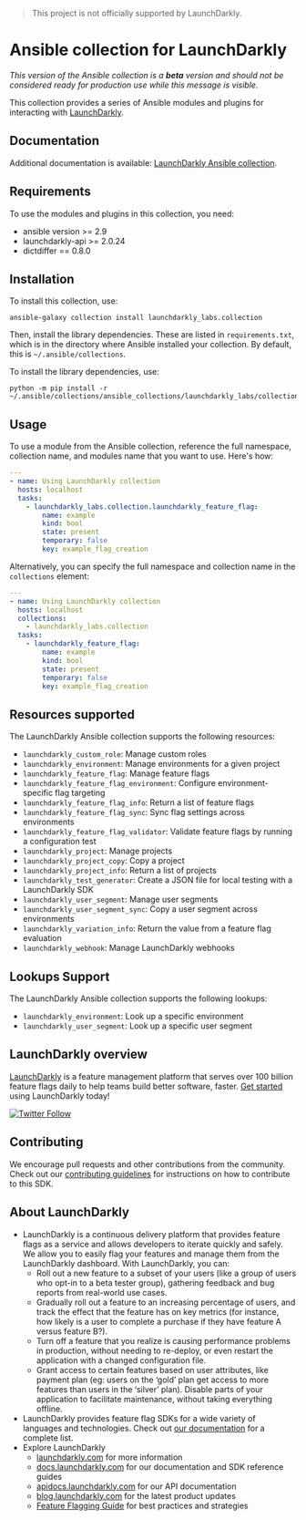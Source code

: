 > This project is not officially supported by LaunchDarkly.

# Ansible collection for LaunchDarkly

*This version of the Ansible collection is a **beta** version and should not be considered ready for production use while this message is visible.*

This collection provides a series of Ansible modules and plugins for interacting with [LaunchDarkly](https://www.launchdarkly.com).

## Documentation

Additional documentation is available: [LaunchDarkly Ansible collection](https://launchdarkly-labs.github.io/ansible-launchdarkly-collection/).

## Requirements

To use the modules and plugins in this collection, you need:

- ansible version >= 2.9
- launchdarkly-api >= 2.0.24
- dictdiffer == 0.8.0

## Installation

To install this collection, use:

```
ansible-galaxy collection install launchdarkly_labs.collection
```

Then, install the library dependencies. These are listed in `requirements.txt`, which is in the directory where Ansible installed your collection. By default, this is `~/.ansible/collections`.

To install the library dependencies, use:

```
python -m pip install -r ~/.ansible/collections/ansible_collections/launchdarkly_labs/collection/requirements.txt
```

## Usage

To use a module from the Ansible collection, reference the full namespace, collection name, and modules name that you want to use. Here's how:

```yaml
---
- name: Using LaunchDarkly collection
  hosts: localhost
  tasks:
    - launchdarkly_labs.collection.launchdarkly_feature_flag:
        name: example
        kind: bool
        state: present
        temporary: false
        key: example_flag_creation
```

Alternatively, you can specify the full namespace and collection name in the `collections` element:

```yaml
---
- name: Using LaunchDarkly collection
  hosts: localhost
  collections:
    - launchdarkly_labs.collection
  tasks:
    - launchdarkly_feature_flag:
        name: example
        kind: bool
        state: present
        temporary: false
        key: example_flag_creation
```

## Resources supported

The LaunchDarkly Ansible collection supports the following resources:

- `launchdarkly_custom_role`: Manage custom roles
- `launchdarkly_environment`: Manage environments for a given project
- `launchdarkly_feature_flag`: Manage feature flags
- `launchdarkly_feature_flag_environment`: Configure environment-specific flag targeting
- `launchdarkly_feature_flag_info`: Return a list of feature flags
- `launchdarkly_feature_flag_sync`: Sync flag settings across environments
- `launchdarkly_feature_flag_validator`: Validate feature flags by running a configuration test
- `launchdarkly_project`: Manage projects
- `launchdarkly_project_copy`: Copy a project
- `launchdarkly_project_info`: Return a list of projects
- `launchdarkly_test_generator`: Create a JSON file for local testing with a LaunchDarkly SDK
- `launchdarkly_user_segment`: Manage user segments
- `launchdarkly_user_segment_sync`: Copy a user segment across environments
- `launchdarkly_variation_info`: Return the value from a feature flag evaluation
- `launchdarkly_webhook`: Manage LaunchDarkly webhooks

## Lookups Support

The LaunchDarkly Ansible collection supports the following lookups:

- `launchdarkly_environment`: Look up a specific environment
- `launchdarkly_user_segment`: Look up a specific user segment

LaunchDarkly overview
-------------------------
[LaunchDarkly](https://www.launchdarkly.com) is a feature management platform that serves over 100 billion feature flags daily to help teams build better software, faster. [Get started](https://docs.launchdarkly.com/docs/getting-started) using LaunchDarkly today!

[![Twitter Follow](https://img.shields.io/twitter/follow/launchdarkly.svg?style=social&label=Follow&maxAge=2592000)](https://twitter.com/intent/follow?screen_name=launchdarkly)

Contributing
------------

We encourage pull requests and other contributions from the community. Check out our [contributing guidelines](CONTRIBUTING.md) for instructions on how to contribute to this SDK.

About LaunchDarkly
-----------

* LaunchDarkly is a continuous delivery platform that provides feature flags as a service and allows developers to iterate quickly and safely. We allow you to easily flag your features and manage them from the LaunchDarkly dashboard.  With LaunchDarkly, you can:
    * Roll out a new feature to a subset of your users (like a group of users who opt-in to a beta tester group), gathering feedback and bug reports from real-world use cases.
    * Gradually roll out a feature to an increasing percentage of users, and track the effect that the feature has on key metrics (for instance, how likely is a user to complete a purchase if they have feature A versus feature B?).
    * Turn off a feature that you realize is causing performance problems in production, without needing to re-deploy, or even restart the application with a changed configuration file.
    * Grant access to certain features based on user attributes, like payment plan (eg: users on the ‘gold’ plan get access to more features than users in the ‘silver’ plan). Disable parts of your application to facilitate maintenance, without taking everything offline.
* LaunchDarkly provides feature flag SDKs for a wide variety of languages and technologies. Check out [our documentation](https://docs.launchdarkly.com/docs) for a complete list.
* Explore LaunchDarkly
    * [launchdarkly.com](https://www.launchdarkly.com/ "LaunchDarkly Main Website") for more information
    * [docs.launchdarkly.com](https://docs.launchdarkly.com/  "LaunchDarkly Documentation") for our documentation and SDK reference guides
    * [apidocs.launchdarkly.com](https://apidocs.launchdarkly.com/  "LaunchDarkly API Documentation") for our API documentation
    * [blog.launchdarkly.com](https://blog.launchdarkly.com/  "LaunchDarkly Blog Documentation") for the latest product updates
    * [Feature Flagging Guide](https://github.com/launchdarkly/featureflags/  "Feature Flagging Guide") for best practices and strategies
